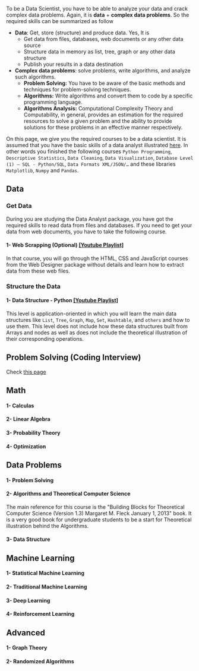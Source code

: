 To be a Data Scientist, you have to be able to analyze your data and crack complex data problems. Again, it is **data** + **complex data problems**. So the required skills can be summarized as follow
* **Data**: Get, store (structure) and produce data.
Yes, It is
  * Get data from files, databases, web documents or any other data source
  * Structure data in memory as list, tree, graph or any other data structure
  * Publish your results in a data destination
* **Complex data problems**: solve problems, write algorithms, and analyze such algorithms.
  * **Problem Solving:** You have to be aware of the basic methods and techniques for problem-solving techniques.
  * **Algorithms:** Write algorithms and convert them to code by a specific programming language.
  * **Algorithms Analysis:**  Computational Complexity Theory and Computability, in general, provides an estimation for the required resources to solve a given problem and the ability to provide solutions for these problems in an effective manner respectively.
  
On this page, we give you the required courses to be a data scientist. It is assumed that you have the basic skills of a data analyst illustrated [here](https://github.com/aorogat/Data-Science-and-Software-Engineering/tree/master/Data%20Analyst). In other words you finished the following courses `Python Programming`, `Descriptive Statistics`, `Data Cleaning`, `Data Visualization`, `Database Level (1) – SQL - Python/SQL`, `Data Formats XML/JSON/…` and these libraries `Matplotlib`, `Numpy` and `Pandas`. 

## Data
### Get Data
During you are studying the Data Analyst package, you have got the required skills to read data from files and databases. If you need to get your data from web documents, you have to take the following course.
#### 1- Web Scrapping (Optional) [\[Youtube Playlist\]]()
In that course, you will go through the HTML, CSS and JavaScript courses from the Web Designer package without details and learn how to extract data from these web files. 
### Structure the Data
#### 1- Data Structure - Python [\[Youtube Playlist\]](https://www.youtube.com/playlist?list=PL73bE5x5W-ICLzNwt5aAjnstOlqNgtqMJ)
This level is application-oriented in which you will learn the main data structures like `List`, `Tree`, `Graph`, `Map`, `Set`, `Hashtable`, and `others` and how to use them. This level does not include how these data structures built from Arrays and nodes as well as does not include the theoretical illustration of their corresponding operations. 

## Problem Solving (Coding Interview)
Check [this page](https://github.com/aorogat/Data-Science-and-Software-Engineering/blob/master/Data%20Scientist/Problem%20Solving/Index.md)





## Math
#### 1- Calculas

#### 2- Linear Algebra

#### 3- Probability Theory

#### 4- Optimization


## Data Problems
#### 1- Problem Solving

#### 2- Algorithms and Theoretical Computer Science 
The main reference for this course is the "Building Blocks for Theoretical Computer Science (Version 1.3) Margaret M. Fleck January 1, 2013" book. It is a very good book for undergraduate students to be a start for Theoretical illustration behind the Algorithms.

#### 3- Data Structure


## Machine Learning
#### 1- Statistical Machine Learning
#### 2- Traditional Machine Learning
#### 3- Deep Learning
#### 4- Reinforcement Learning

## Advanced
#### 1- Graph Theory
#### 2- Randomized Algorithms

